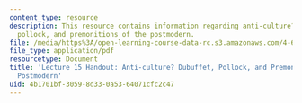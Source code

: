 ```yaml
---
content_type: resource
description: This resource contains information regarding anti-culture? dubuffet,
  pollock, and premonitions of the postmodern.
file: /media/https%3A/open-learning-course-data-rc.s3.amazonaws.com/4-602-modern-art-and-mass-culture-spring-2012/4b1701bf30598d330a5364071cfc2c47_MIT4_602S12_lec15.pdf
file_type: application/pdf
resourcetype: Document
title: 'Lecture 15 Handout: Anti-culture? Dubuffet, Pollock, and Premonitions of the
  Postmodern'
uid: 4b1701bf-3059-8d33-0a53-64071cfc2c47
---
```

